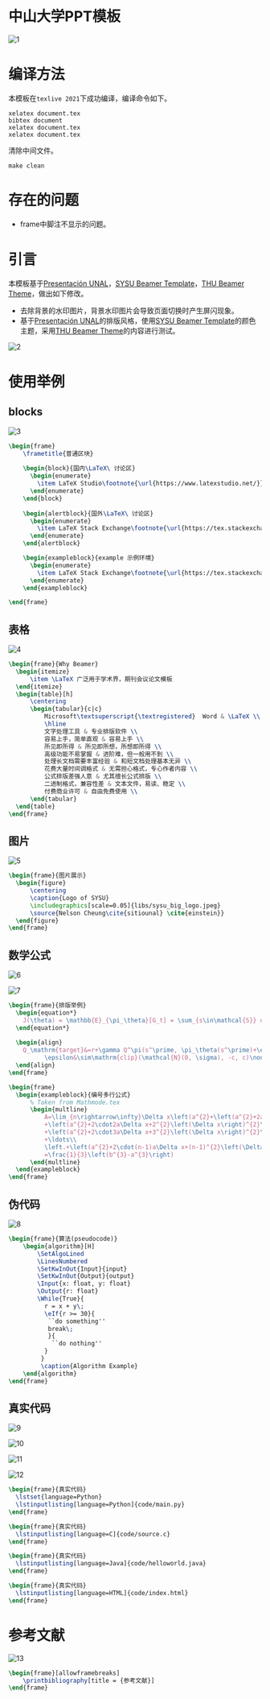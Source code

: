 # 中山大学PPT模板

![1](gallery/1.png)

# 编译方法

本模板在`texlive 2021`下成功编译，编译命令如下。

```shell
xelatex document.tex
bibtex document
xelatex document.tex
xelatex document.tex
```

清除中间文件。

```
make clean
```

# 存在的问题

+ frame中脚注不显示的问题。

# 引言

本模板基于[Presentación UNAL](https://www.overleaf.com/latex/templates/presentacion-unal/nzfkbkgnctfp)，[SYSU Beamer Template](https://github.com/yxnchen/sysu-beamer-template)，[THU Beamer Theme](https://www.overleaf.com/latex/templates/thu-beamer-theme/vwnqmzndvwyb)，做出如下修改。

+ 去除背景的水印图片，背景水印图片会导致页面切换时产生屏闪现象。
+ 基于[Presentación UNAL](https://www.overleaf.com/latex/templates/presentacion-unal/nzfkbkgnctfp)的排版风格，使用[SYSU Beamer Template](https://github.com/yxnchen/sysu-beamer-template)的颜色主题，采用[THU Beamer Theme](https://www.overleaf.com/latex/templates/thu-beamer-theme/vwnqmzndvwyb)的内容进行测试。

![2](gallery/2.png)

# 使用举例

## blocks

![3](gallery/3.png)

```latex
\begin{frame}
    \frametitle{普通区块}
  
    \begin{block}{国内\LaTeX\ 讨论区}
      \begin{enumerate}
        \item LaTeX Studio\footnote{\url{https://www.latexstudio.net/}}
      \end{enumerate}
    \end{block}
  
    \begin{alertblock}{国外\LaTeX\ 讨论区}
      \begin{enumerate}
        \item LaTeX Stack Exchange\footnote{\url{https://tex.stackexchange.com/}}
      \end{enumerate}
    \end{alertblock}

    \begin{exampleblock}{example 示例环境}
      \begin{enumerate}
        \item LaTeX Stack Exchange\footnote{\url{https://tex.stackexchange.com/}}
      \end{enumerate}   
    \end{exampleblock}

\end{frame}
```

## 表格

![4](gallery/4.png)

```latex
\begin{frame}{Why Beamer}
  \begin{itemize}
      \item \LaTeX 广泛用于学术界，期刊会议论文模板
  \end{itemize}
  \begin{table}[h]
      \centering
      \begin{tabular}{c|c}
          Microsoft\textsuperscript{\textregistered}  Word & \LaTeX \\
          \hline
          文字处理工具 & 专业排版软件 \\
          容易上手，简单直观 & 容易上手 \\
          所见即所得 & 所见即所想，所想即所得 \\
          高级功能不易掌握 & 进阶难，但一般用不到 \\
          处理长文档需要丰富经验 & 和短文档处理基本无异 \\
          花费大量时间调格式 & 无需担心格式，专心作者内容 \\
          公式排版差强人意 & 尤其擅长公式排版 \\
          二进制格式，兼容性差 & 文本文件，易读、稳定 \\
          付费商业许可 & 自由免费使用 \\
      \end{tabular}
  \end{table}
\end{frame}
```

## 图片

![5](gallery/5.png)

```latex
\begin{frame}{图片展示}
  \begin{figure}
      \centering
      \caption{Logo of SYSU}
      \includegraphics[scale=0.05]{libs/sysu_big_logo.jpeg}
      \source{Nelson Cheung\cite{sitiounal} \cite{einstein}}
  \end{figure}
\end{frame}
```

## 数学公式

![6](gallery/6.png)

![7](gallery/7.png)

```latex
\begin{frame}{排版举例}
  \begin{equation*}
    J(\theta) = \mathbb{E}_{\pi_\theta}[G_t] = \sum_{s\in\mathcal{S}} d^\pi (s)V^\pi(s)=\sum_{s\in\mathcal{S}} d^\pi(s)\sum_{a\in\mathcal{A}}\pi_\theta(a|s)Q^\pi(s,a)
  \end{equation*}
      
  \begin{align}
    Q_\mathrm{target}&=r+\gamma Q^\pi(s^\prime, \pi_\theta(s^\prime)+\epsilon)\\
          \epsilon&\sim\mathrm{clip}(\mathcal{N}(0, \sigma), -c, c)\nonumber
  \end{align}
\end{frame}

\begin{frame}
  \begin{exampleblock}{编号多行公式}
      % Taken from Mathmode.tex
      \begin{multline}
          A=\lim_{n\rightarrow\infty}\Delta x\left(a^{2}+\left(a^{2}+2a\Delta x+\left(\Delta x\right)^{2}\right)\right.\label{eq:reset}\\
          +\left(a^{2}+2\cdot2a\Delta x+2^{2}\left(\Delta x\right)^{2}\right)\\
          +\left(a^{2}+2\cdot3a\Delta x+3^{2}\left(\Delta x\right)^{2}\right)\\
          +\ldots\\
          \left.+\left(a^{2}+2\cdot(n-1)a\Delta x+(n-1)^{2}\left(\Delta x\right)^{2}\right)\right)\\
          =\frac{1}{3}\left(b^{3}-a^{3}\right)
      \end{multline}
  \end{exampleblock}
\end{frame}
```

## 伪代码

![8](gallery/8.png)

```latex
\begin{frame}{算法(pseudocode)}
    \begin{algorithm}[H]
        \SetAlgoLined
        \LinesNumbered
        \SetKwInOut{Input}{input}
        \SetKwInOut{Output}{output}
        \Input{x: float, y: float}
        \Output{r: float}
        \While{True}{
          r = x + y\;
          \eIf{r >= 30}{
           ``do something''
           break\;
           }{
            ``do nothing''
          }
         } 
         \caption{Algorithm Example}
    \end{algorithm}
\end{frame}
```

## 真实代码

![9](gallery/9.png)

![10](gallery/10.png)

![11](gallery/11.png)

![12](gallery/12.png)



```latex
\begin{frame}{真实代码}
  \lstset{language=Python}
  \lstinputlisting[language=Python]{code/main.py}
\end{frame}

\begin{frame}{真实代码}
  \lstinputlisting[language=C]{code/source.c}
\end{frame}

\begin{frame}{真实代码}
  \lstinputlisting[language=Java]{code/helloworld.java}
\end{frame}

\begin{frame}{真实代码}
  \lstinputlisting[language=HTML]{code/index.html}
\end{frame}
```

# 参考文献

![13](gallery/13.png)

```latex
\begin{frame}[allowframebreaks]
    \printbibliography[title = {参考文献}]
\end{frame}
```

